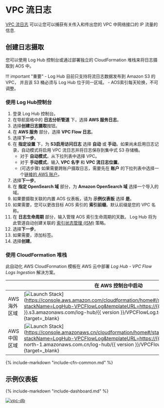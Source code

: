 # VPC 流日志
[VPC 流日志](https://docs.aws.amazon.com/vpc/latest/userguide/flow-logs.html) 可以让您可以捕获有关传入和传出您的 VPC 中网络接口的 IP 流量的信息. 

## 创建日志摄取
您可以使用 Log Hub 控制台或通过部署独立的 CloudFormation 堆栈来将日志摄取到 AOS 中。

!!! important "重要"
    - Log Hub 目前只支持将流日志数据发布到 Amazon S3 的 VPC， 并且该 S3 桶必须与 Log Hub 位于同一区域。
    - AOS索引每天轮换，不可调整。

### 使用 Log Hub控制台
1. 登录 Log Hub 控制台。
2. 在导航窗格中的 **日志分析管道** 下，选择 **AWS 服务日志**。
3. 选择**创建日志摄取**按钮。
4. 在 **AWS 服务** 部分，选择 **VPC Flow 日志**。
5. 选择**下一步**。
6. 在 **指定设置** 下，为 **S3启用访问日志** 选择 **自动** 或 **手动**。如果尚未启用日志记录，自动模式将启用 VPC 流日志并将日志保存到集中式 S3 存储桶。
    - 对于 **自动模式**，从下拉列表中选择 VPC。
    - 对于 **手动模式**，输入 **VPC 名字** 和 **VPC 流日志位置**。
    - (可选步骤) 如果需要跨账户摄取日志，需要先在 **账户** 的下拉列表中选择一个[链接的 AWS 账户](../link-account/index.md)。
7. 选择**下一步**。
8. 在 **指定 OpenSearch 域** 部分，为 **Amazon OpenSearch 域** 选择一个导入的域。
9. 如果要摄取关联的内置 AOS 仪表板，请为 **示例仪表板** 选择 **是**。
10. 如果需要，您可以更改目标 AOS 索引的 **索引前缀**。默认前缀是您的 VPC 名称。
11. 在 **日志生命周期** 部分，输入管理 AOS 索引生命周期的天数。 Log Hub 将为此管道自动创建关联的 [索引状态管理 (ISM)](https://opensearch.org/docs/latest/im-plugin/ism/index/) 策略。
12. 选择**下一步**。
13. 如果需要，添加标签。
14. 选择**创建**。

### 使用 CloudFormation 堆栈
此自动化 AWS CloudFormation 模板在 AWS 云中部署 *Log Hub - VPC Flow Logs Ingestion* 解决方案。

|                      | 在 AWS 控制台中启动                                        | 下载模板                                            |
| -------------------- | ------------------------------------------------------------ | ------------------------------------------------------------ |
| AWS 海外区域 | [![Launch Stack](../../images/launch-stack.png)](https://console.aws.amazon.com/cloudformation/home#/stacks/create/template?stackName=LogHub-VPCFlowLog&templateURL=https://{{ bucket }}.s3.amazonaws.com/log-hub/{{ version }}/VPCFlowLog.template){target=_blank} | [Template](https://{{ bucket }}.s3.amazonaws.com/log-hub/{{ version }}/VPCFlowLog.template) |
| AWS 中国区域 | [![Launch Stack](../../images/launch-stack.png)](https://console.amazonaws.cn/cloudformation/home#/stacks/create/template?stackName=LogHub-VPCFlowLog&templateURL=https://{{ bucket }}.s3.cn-north-1.amazonaws.com.cn/log-hub/{{ version }}/VPCFlowLog.template){target=_blank} | [Template](https://{{ bucket }}.s3.cn-north-1.amazonaws.com.cn/log-hub/{{ version }}/VPCFlowLog.template) |

{%
include-markdown "include-cfn-common.md"
%}

## 示例仪表板
{%
include-markdown "include-dashboard.md"
%}

[![vpc-db]][vpc-db]


[vpc-db]: ../../images/dashboards/vpcflow-db.png